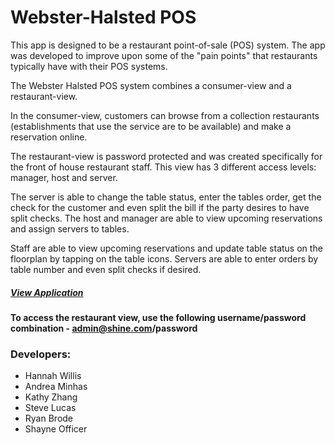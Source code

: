 
# Webster-Halsted POS

This app is designed to be a restaurant point-of-sale (POS) system. The app was developed to improve upon some of the "pain points" that restaurants typically have with their POS systems. 

The Webster Halsted POS system combines a consumer-view and a restaurant-view. 

In the consumer-view, customers can browse from a collection restaurants (establishments that use the service are to be available) and make a reservation online. 

The restaurant-view is password protected and was created specifically for the front of house restaurant staff. This view has 3 different access levels: manager, host and server. 

The server is able to change the table status, enter the tables order, get the check for the customer and even split the bill if the party desires to have split checks. The host and manager are able to view upcoming reservations and assign servers to tables. 

Staff are able to view upcoming reservations and update table status on the floorplan by tapping on the table icons. 
Servers are able to enter orders by table number and even split checks if desired. 

##### [View Application](https://radiant-beyond-45567.herokuapp.com/ "Link to Application")
**To access the restaurant view, use the following username/password combination - admin@shine.com/password** 




### Developers:
- Hannah Willis
- Andrea Minhas
- Kathy Zhang
- Steve Lucas
- Ryan Brode
- Shayne Officer


